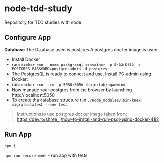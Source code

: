 # node-tdd-study
Repository for TDD studies with node

## Configure App
**Database**
The Database used is postgres
A postgres docker image is used:
  - Install Docker
  - run: `docker run --name postgresql-container -p 5432:5432 -e POSTGRES_PASSWORD=postgresadmin -d postgres`
  - The PostgresQL is ready to connect and use.
Install PG-admin using Docker:
  - run: `docker run --rm -p 5050:5050 thajeztah/pgadmin4`
  - Now manage your postgres from the browser by launching http://localhost:5050
  - To create tha database structure run `./node_modules/.bin/knex migrate:latest --env test`

> Instructions to use postgres docker image taken from: https://dev.to/shree_j/how-to-install-and-run-psql-using-docker-41j2
## Run App
`npm i`

`npm run secure-mode` - run app with tests

